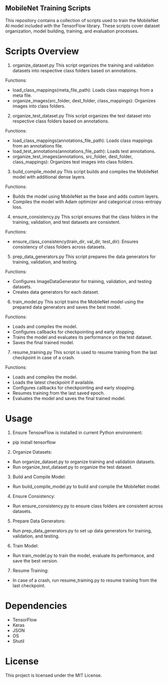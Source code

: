 ## MobileNet Training Scripts
This repository contains a collection of scripts used to train the MobileNet AI model included with the TensorFlow library. These scripts cover dataset organization, model building, training, and evaluation processes.

# Scripts Overview
1. organize_dataset.py
This script organizes the training and validation datasets into respective class folders based on annotations.

Functions:
- load_class_mappings(meta_file_path): Loads class mappings from a meta file.
- organize_images(src_folder, dest_folder, class_mappings): Organizes images into class folders.

2. organize_test_dataset.py
This script organizes the test dataset into respective class folders based on annotations.

Functions:
- load_class_mappings(annotations_file_path): Loads class mappings from an annotations file.
- load_test_annotations(annotations_file_path): Loads test annotations.
- organize_test_images(annotations, src_folder, dest_folder, class_mappings): Organizes test images into class folders.

3. build_compile_model.py
This script builds and compiles the MobileNet model with additional dense layers.

Functions:
- Builds the model using MobileNet as the base and adds custom layers.
- Compiles the model with Adam optimizer and categorical cross-entropy loss.

4. ensure_consistency.py
This script ensures that the class folders in the training, validation, and test datasets are consistent.

Functions:
- ensure_class_consistency(train_dir, val_dir, test_dir): Ensures consistency of class folders across datasets.

5. prep_data_generators.py
This script prepares the data generators for training, validation, and testing.

Functions:
- Configures ImageDataGenerator for training, validation, and testing datasets.
- Creates data generators for each dataset.

6. train_model.py
This script trains the MobileNet model using the prepared data generators and saves the best model.

Functions:
- Loads and compiles the model.
- Configures callbacks for checkpointing and early stopping.
- Trains the model and evaluates its performance on the test dataset.
- Saves the final trained model.

7. resume_training.py
This script is used to resume training from the last checkpoint in case of a crash.

Functions:
- Loads and compiles the model.
- Loads the latest checkpoint if available.
- Configures callbacks for checkpointing and early stopping.
- Resumes training from the last saved epoch.
- Evaluates the model and saves the final trained model.

# Usage
1. Ensure TensowFlow is installed in current Python environment:
- pip install tensorflow

2. Organize Datasets:
- Run organize_dataset.py to organize training and validation datasets.
- Run organize_test_dataset.py to organize the test dataset.

3. Build and Compile Model:
- Run build_compile_model.py to build and compile the MobileNet model.

4. Ensure Consistency:
- Run ensure_consistency.py to ensure class folders are consistent across datasets.

5. Prepare Data Generators:
- Run prep_data_generators.py to set up data generators for training, validation, and testing.

6. Train Model:
- Run train_model.py to train the model, evaluate its performance, and save the best version.

7. Resume Training:
- In case of a crash, run resume_training.py to resume training from the last checkpoint.

# Dependencies
- TensorFlow
- Keras
- JSON
- OS
- Shutil

# License
This project is licensed under the MIT License.